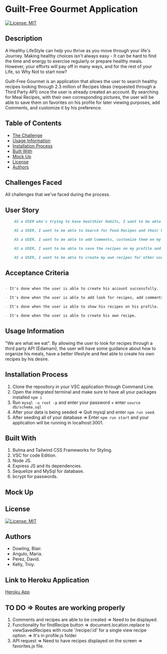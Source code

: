 # Guilt-Free Gourmet Application

[![License: MIT](https://img.shields.io/badge/License-MIT-yellow.svg)](https://opensource.org/licenses/MIT)

## Description
A Healthy LifeStyle can help you thrive as you move through your life's Journey. Making healthy choices isn't always easy - It can be hard to find the time and energy to exercise regularly or prepare healthy meals. However, your efforts will pay off in many ways, and for the rest of your Life, so Why Not to start now?

Guilt-Free Gourmet is an application that allows the user to search healthy recipes looking through 2.3 million of Recipes Ideas (requested through a Third Party API) once the user is already created an account. By searching for Meal Recipes, with their own corresponding pictures, the user will be able to save them on favorites on his profile for later viewing purposes, add Comments, and customize it by his preference.

## Table of Contents
- [The Challenge](#Challenges-Faced)
- [Usage Information](#Usage-Information)
- [Installation Process](#Installation-Process)
- [Built With](#Built-With)
- [Mock Up](#Mock-Up)
- [License](#License)
- [Authors](#Authors)

## Challenges Faced
All challenges that we've faced during the process.

## User Story

```md
    AS a USER who's trying to have healthier Habits, I want to be able to create an Account on Guilt-Free Gourmet Application.

    AS a USER, I want to be able to Search for Food Recipes and their Respective specifications, as ingredients, nutritional facts an Directins.

    AS a USER, I want to be able to add Comments, customize them on my preference.

    AS a USER, I want to be able to save the recipes on my profile and visualize them for later viewing purposes.

    AS a USER, I want to be able to create my own recipes for other users to view.
```

## Acceptance Criteria

```md

- It's done when the user is able to create his account successfully.

- It's done when the user is able to add look for recipes, add comments and customize each recipe by his preference saved them on his profile.

- It's done when the user is able to show his recipes on his profile.

- It's done when the user is able to create his own recipe.

```

## Usage Information
"We are what we eat".
By allowing the user to look for recipes through a third party API (Edamam), the user will have some guidance about how to organize his meals, have a better lifestyle and feel able to create his own recipes by his desire.

## Installation Process
1. Clone the repository in your VSC application through Command Line.
2. Open the integrated terminal and make sure to have all your packages installed `npm i`
3. Run `mysql -u root -p` and enter your password + enter `source db/schema.sql`
4. After your data is being seeded => Quit mysql and enter `npm run seed`.
5. After seeding all of your database => Enter `npm run start` and your application will be running in localhost:3001.

## Built With
1. Bulma and Tailwind CSS Frameworks for Styling.
2. VSC for code Edition.
3. Node JS.
4. Express JS and its dependencies.
5. Sequelize and MySql for database.
6. bcrypt for passwords.

## Mock Up


## License
[![License: MIT](https://img.shields.io/badge/License-MIT-yellow.svg)](https://opensource.org/licenses/MIT)

## Authors
 - Dowling, Blair.
 - Angulo, Maria.
 - Perez, David.
 - Kelly, Troy.

## Link to Heroku Application
[Heroku App](https://guilt-free-gourmet-3d7c196b8922.herokuapp.com/) 

## TO DO => Routes are working properly 
1. Comments and recipes are able to be created => Need to be displayed.
2. Functionality for findRecipe button => document.location.replace to viewSavedRecipes with route '/recipe/:id' for a single view recipe option. => It's in profile.js folder
3. API request => Need to have recipes displayed on the screen => favorites.js file.